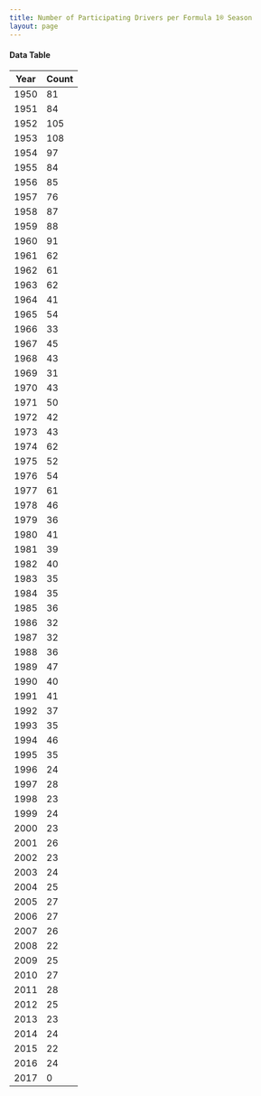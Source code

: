 ```yaml
---
title: Number of Participating Drivers per Formula 1® Season
layout: page
---
```




<canvas id="chart" width="400" height="200"></canvas>
<script>
var data = {
    "datasets": [
        {
            "backgroundColor": "#f3a935",
            "borderColor": "#f68639",
            "borderWidth": 1,
            "data": [
                81,
                84,
                105,
                108,
                97,
                84,
                85,
                76,
                87,
                88,
                91,
                62,
                61,
                62,
                41,
                54,
                33,
                45,
                43,
                31,
                43,
                50,
                42,
                43,
                62,
                52,
                54,
                61,
                46,
                36,
                41,
                39,
                40,
                35,
                35,
                36,
                32,
                32,
                36,
                47,
                40,
                41,
                37,
                35,
                46,
                35,
                24,
                28,
                23,
                24,
                23,
                26,
                23,
                24,
                25,
                27,
                27,
                26,
                22,
                25,
                27,
                28,
                25,
                23,
                24,
                22,
                24,
                0
            ],
            "label": "Count"
        }
    ],
    "labels": [
        "1950",
        "1951",
        "1952",
        "1953",
        "1954",
        "1955",
        "1956",
        "1957",
        "1958",
        "1959",
        "1960",
        "1961",
        "1962",
        "1963",
        "1964",
        "1965",
        "1966",
        "1967",
        "1968",
        "1969",
        "1970",
        "1971",
        "1972",
        "1973",
        "1974",
        "1975",
        "1976",
        "1977",
        "1978",
        "1979",
        "1980",
        "1981",
        "1982",
        "1983",
        "1984",
        "1985",
        "1986",
        "1987",
        "1988",
        "1989",
        "1990",
        "1991",
        "1992",
        "1993",
        "1994",
        "1995",
        "1996",
        "1997",
        "1998",
        "1999",
        "2000",
        "2001",
        "2002",
        "2003",
        "2004",
        "2005",
        "2006",
        "2007",
        "2008",
        "2009",
        "2010",
        "2011",
        "2012",
        "2013",
        "2014",
        "2015",
        "2016",
        "2017"
    ]
};
var options = {
  legend: {
    display: false
  },
  scales: {
    xAxes: [{
      ticks: {
        beginAtZero: true
      }
    }],
    yAxes: [{
      ticks: {
        beginAtZero: true
      }
    }]
  }
};
new Chart("chart", {
    data: data,
    type: 'bar',
    options: options
});
</script>

#### Data Table

| Year | Count |
|--|--|
| 1950 | 81 |
| 1951 | 84 |
| 1952 | 105 |
| 1953 | 108 |
| 1954 | 97 |
| 1955 | 84 |
| 1956 | 85 |
| 1957 | 76 |
| 1958 | 87 |
| 1959 | 88 |
| 1960 | 91 |
| 1961 | 62 |
| 1962 | 61 |
| 1963 | 62 |
| 1964 | 41 |
| 1965 | 54 |
| 1966 | 33 |
| 1967 | 45 |
| 1968 | 43 |
| 1969 | 31 |
| 1970 | 43 |
| 1971 | 50 |
| 1972 | 42 |
| 1973 | 43 |
| 1974 | 62 |
| 1975 | 52 |
| 1976 | 54 |
| 1977 | 61 |
| 1978 | 46 |
| 1979 | 36 |
| 1980 | 41 |
| 1981 | 39 |
| 1982 | 40 |
| 1983 | 35 |
| 1984 | 35 |
| 1985 | 36 |
| 1986 | 32 |
| 1987 | 32 |
| 1988 | 36 |
| 1989 | 47 |
| 1990 | 40 |
| 1991 | 41 |
| 1992 | 37 |
| 1993 | 35 |
| 1994 | 46 |
| 1995 | 35 |
| 1996 | 24 |
| 1997 | 28 |
| 1998 | 23 |
| 1999 | 24 |
| 2000 | 23 |
| 2001 | 26 |
| 2002 | 23 |
| 2003 | 24 |
| 2004 | 25 |
| 2005 | 27 |
| 2006 | 27 |
| 2007 | 26 |
| 2008 | 22 |
| 2009 | 25 |
| 2010 | 27 |
| 2011 | 28 |
| 2012 | 25 |
| 2013 | 23 |
| 2014 | 24 |
| 2015 | 22 |
| 2016 | 24 |
| 2017 | 0 |

